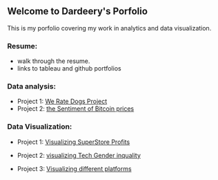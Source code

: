 ## Welcome to Dardeery's Porfolio 

This is my porfolio covering my work in analytics and data visualization.

### Resume: 
- walk through the resume.
- links to tableau and github portfolios

### Data analysis: 

- Project 1: [We Rate Dogs Project](https://github.com/Dardeery/WeRateDogs)
- Project 2: [the Sentiment of Bitcoin prices](https://github.com/Dardeery/Does-Sentiment-affect-Bitcoin-Prices-)

### Data Visualization: 

- Project 1: [Visualizing SuperStore Profits](https://public.tableau.com/profile/dardeery#!/vizhome/SuperStoreProfitsDashboard_16068567671030/ProfitsofSuperStore)



- Project 2: [visualizing Tech Gender inquality](https://public.tableau.com/profile/dardeery#!/vizhome/GenderInequality_16068586318190/GenderGapdashboard)


- Project 3: [Visualizing different platforms](https://public.tableau.com/profile/dardeery#!/vizhome/MakeoverMondayMobileistakingovertheglobalgamingmarket_15668204888950/RankingPlatforms)

